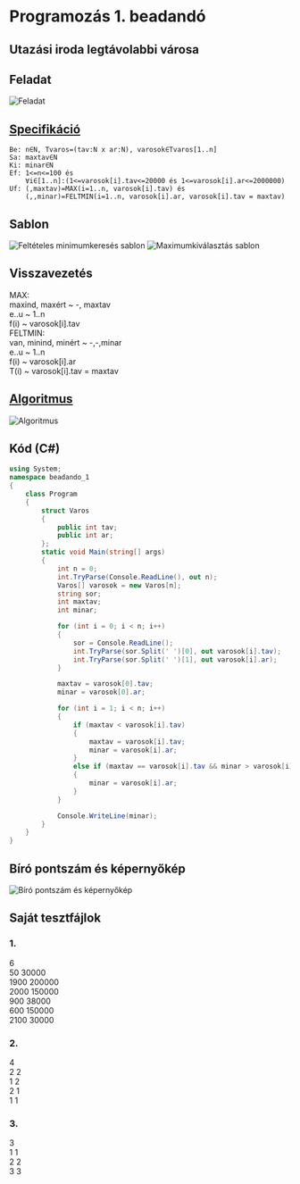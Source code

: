 # Programozás 1. beadandó
## Utazási iroda legtávolabbi városa
## Feladat
![Feladat](image.png)

## [Specifikáció](https://progalap.elte.hu/specifikacio/?data=H4sIAAAAAAAAE41RwUrDQBD9lWFPCSxlN7FFl%2B5BoYJoc7GCkOSw1BQW7VaSWAql4LG%2F4nf4J%2F0SZ7tLbNpUzGln3ps3703WpHovpnqmp6rWC0MEuSkEmN12m1CYLFW5qGRQq6VIYAWqFElIYd9dvCLHEVLe65k8M49KwFytkG3HM3OvsdZGla4czQTwoTRDyRmD768KMgP47bafGhlORQRI8QtSnfdQbCgjxvxEG1SlxxgLM%2FOE%2BgF1BkI5vn4OtLSajWGvF1oltzqgdG8wlLejh8n4LukaUeWxAkifMySU1EVVV0Ska%2FKiaoUHNAIGmfETAlK3am2PCH1G7RUhtp439BDiV8yDLlIbtT2H8v4p2ozGlyfY4K%2FBiLOWo8z%2BR5fNgVjZA3kc4xo1LzAkvsqi%2BnirieAbepj94lz2yKc7it3Z9VzeyeVHNhuP%2FD%2F%2B4nP%2BeOfObtexP1rbSfx7rTNO8s0P2HpCFnEDAAA%3D)
```
Be: n∈N, Tvaros=(tav:N x ar:N), varosok∈Tvaros[1..n]
Sa: maxtav∈N
Ki: minar∈N
Ef: 1<=n<=100 és 
    ∀i∈[1..n]:(1<=varosok[i].tav<=20000 és 1<=varosok[i].ar<=2000000)
Uf: (,maxtav)=MAX(i=1..n, varosok[i].tav) és
    (,,minar)=FELTMIN(i=1..n, varosok[i].ar, varosok[i].tav = maxtav)
```

## Sablon
![Feltételes minimumkeresés sablon](image-1.png)
![Maximumkiválasztás sablon](image-2.png)

## Visszavezetés
MAX:  
maxind, maxért ~ -, maxtav  
e..u           ~ 1..n  
f(i)           ~ varosok[i].tav  
FELTMIN:  
van, minind, minért ~ -,-,minar  
e..u                ~ 1..n  
f(i)                ~ varosok[i].ar  
T(i)                ~ varosok[i].tav = maxtav  

## [Algoritmus](https://progalap.elte.hu/stuki/?data=H4sIAAAAAAAAE61W227iMBD9lcor9QmhkDRQqPoA3YrSG7tAb1vx4NgOuISYOgF6Ef%2B%2BdsCD04tYtOQBnJOZc8bHYyfviFNUQ06xXHK9ku8dlip%2BuXzgVFEBDcWMyZZ6HE%2BjqIASFjGSMrpGYkFZgmrvKGiEv0e8fq3HGR8ABTTBksWpTkKXnlcV1SjW3JxSFqNaiKOEFVD6OmEqIBZighaFdaDhszLXfMsivmZK2POUxYSpBDLkEVU5LapqfUTh5a9SfDGrqyfi5k%2BSvHVuUF9pAm40rcBt5pCkOGVjFa4iUvaSKmiMX1I8qx3PsBSJGD2W%2BkV1f7Q35jGWORhLPf2rpyt%2FQAMJpQCQK2Xe80nl7i3aaCcEGj4r0%2BIDO7Y3dTj%2FOb9uBXfqSef%2BkkfN12FmKlAaZUtjG1PnSi6TFTHlKRcqAPFjt1jUKYGgr91VaXljVAXtsHTfuxgRqACAXAXN%2BcnUZ53uRi8h0PBZmRafZci2Xvrt54hPmnrvdM9Ou95DhWZe%2BrF7cR64bVAGIKc8fhKNDj7BG2cCgYbPytzRTEyBunzgMXIW8TZNzcMPfbDcXftRemQ2Es82ksqQU9aQOCbDXHtYK5ZRfxECVmjfzXqA7%2BsF2qaDvj4YmEzXJwDPDgYtCitvRAH4f9H8qcPNqUPCm5SI9BIkAchJDly%2FMwrrtxv7CwINn5Vp8cF5sX1%2FNetNp9vrDbL%2Buu88P7S9WQvkAMjJnctTGUnX21g%2BBBo%2BK3M35UOBunzgMXIW8Q62x4cW29vH48lR9rOXawS9jbIG%2BX77WMv43fYBq%2FSBaRYJDkwDbNdW%2F9zJSjNRpZNUDCQea6ffUYzHmuMKc%2F3CUAkcB5H%2BdkHqVgrx6TWUDMX8dh22KkWjZwxTJlfQoq%2FNjoTMPoOWZT2iH2HoqEvR%2FND%2FoV4ShRHAAseHUZiNKo7n4GxEGA4PK6i%2FnGUDk9FAimlMV8SBG7g6TP8bYkYMxioEm1GYjegBcZir6fTX2g7pLI8%2FseprNWd1ZbNSl8FC12AspGSJVavLp45zSKq%2BHjHGDmjZdmSx%2BAtjyzKergoAAA%3D%3D)
![Algoritmus](image-3.png)

## Kód (C#)
```cs
using System;
namespace beadando_1
{
    class Program
    {
        struct Varos
        {
            public int tav;
            public int ar;
        };
        static void Main(string[] args)
        {
            int n = 0;
            int.TryParse(Console.ReadLine(), out n);
            Varos[] varosok = new Varos[n];
            string sor;
            int maxtav;
            int minar;

            for (int i = 0; i < n; i++)
            {
                sor = Console.ReadLine();
                int.TryParse(sor.Split(' ')[0], out varosok[i].tav);
                int.TryParse(sor.Split(' ')[1], out varosok[i].ar);
            }

            maxtav = varosok[0].tav;
            minar = varosok[0].ar;

            for (int i = 1; i < n; i++)
            {
                if (maxtav < varosok[i].tav)
                {
                    maxtav = varosok[i].tav;
                    minar = varosok[i].ar;
                }
                else if (maxtav == varosok[i].tav && minar > varosok[i].ar)
                {
                    minar = varosok[i].ar;
                }
            }

            Console.WriteLine(minar);
        }
    }
}
```

## Bíró pontszám és képernyőkép
![Bíró pontszám és képernyőkép](<Screenshot 2024-10-24 at 12.49.31.png>)

## Saját tesztfájlok
### 1.
6  
50 30000  
1900 200000  
2000 150000  
900 38000  
600 150000  
2100 30000

### 2.
4  
2 2  
1 2  
2 1  
1 1  

### 3.
3  
1 1  
2 2  
3 3  
